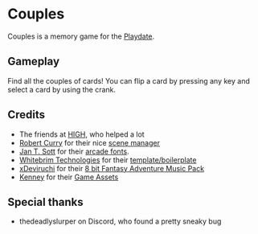 # Couples

Couples is a memory game for the [Playdate](https://play.date).

## Gameplay

Find all the couples of cards! You can flip a card by pressing any key and select a card by using the crank.

## Credits

* The friends at [HIGH](https://high.pumo.mp), who helped a lot
* [Robert Curry](https://robertcurry.xyz/) for their nice [scene manager](https://github.com/RobertCurry0216/roomy-playdate)
* [Jan T. Sott](https://mastodon.social/@idleberg) for their [arcade fonts](https://github.com/idleberg/playdate-arcade-fonts).
* [Whitebrim Technologies](https://brim.su/) for their [template/boilerplate](https://github.com/Whitebrim/VSCode-PlaydateTemplate/tree/master)
* [xDeviruchi](https://xdeviruchi.itch.io/) for their [8 bit Fantasy Adventure Music Pack](https://xdeviruchi.itch.io/8-bit-fantasy-adventure-music-pack)
* [Kenney](https://kenney.itch.io/) for their [Game Assets](https://kenney.itch.io/kenney-game-assets)

## Special thanks

* thedeadlyslurper on Discord, who found a pretty sneaky bug